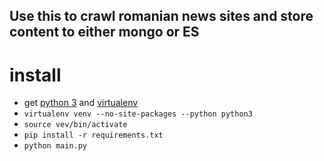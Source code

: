 ## Use this to crawl romanian news sites and store content to either mongo or ES

# install
 - get [python 3](https://www.python.org/) and [virtualenv](https://pypi.python.org/pypi/virtualenv)
 - `virtualenv venv --no-site-packages --python python3`
 - `source vev/bin/activate`
 - `pip install -r requirements.txt`
 - `python main.py`